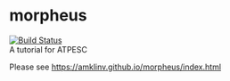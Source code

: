 # morpheus
[![Build Status](https://travis-ci.org/amklinv/morpheus.svg?branch=master)](https://travis-ci.org/adubey64/morph)  
A tutorial for ATPESC

Please see https://amklinv.github.io/morpheus/index.html
